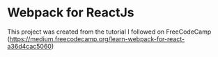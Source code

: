 # Webpack for ReactJs

This project was created from the tutorial I followed on FreeCodeCamp (https://medium.freecodecamp.org/learn-webpack-for-react-a36d4cac5060) 
